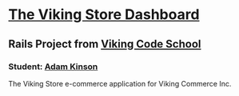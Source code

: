 [The Viking Store Dashboard][1]
=====================
Rails Project from [Viking Code School][2]
------------------------------------------

### Student: [Adam Kinson][3]

The Viking Store e-commerce application for Viking Commerce Inc.


[1]: #
[2]: https://github.com/kinsona/assignment_viking_store
[3]: http://www.vikingcodeschool.com/unit-8-databases-sql-and-activerecord/assignment-setting-up-the-db
